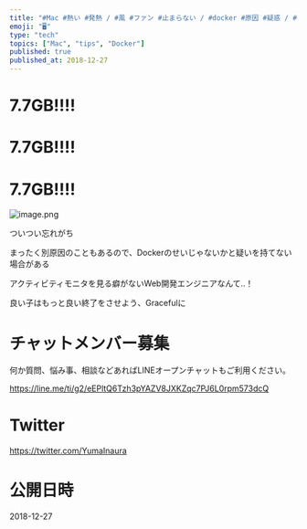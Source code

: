 ```yaml
---
title: "#Mac #熱い #発熱 / #風 #ファン #止まらない / #docker #原因 #疑惑 / #冬 #風邪 #注意 / @yumain"
emoji: "🖥"
type: "tech"
topics: ["Mac", "tips", "Docker"]
published: true
published_at: 2018-12-27
---
```


# 7.7GB!!!!

# 7.7GB!!!!

# 7.7GB!!!!

![image.png](https://qiita-image-store.s3.amazonaws.com/0/89618/437a49a9-f5b9-4aad-e166-19e74bea56b4.png)

ついつい忘れがち

まったく別原因のこともあるので、Dockerのせいじゃないかと疑いを持てない場合がある

アクティビティモニタを見る癖がないWeb開発エンジニアなんて‥！

良い子はもっと良い終了をさせよう、Gracefulに








<!-- Update From Qiita API -->

# チャットメンバー募集


何か質問、悩み事、相談などあればLINEオープンチャットもご利用ください。

https://line.me/ti/g2/eEPltQ6Tzh3pYAZV8JXKZqc7PJ6L0rpm573dcQ





# Twitter


https://twitter.com/YumaInaura


<!-- Update From Qiita API -->



# 公開日時

2018-12-27
